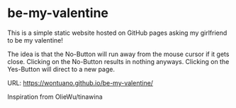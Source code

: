 # be-my-valentine
This is a simple static website hosted on GitHub pages asking my girlfriend to be my valentine!

The idea is that the No-Button will run away from the mouse cursor if it gets close. Clicking on the No-Button results in nothing anyways. Clicking on the Yes-Button will direct to a new page.

URL: https://wontuano.github.io/be-my-valentine/

Inspiration from OlieWu/tinawina